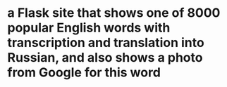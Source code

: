 # a Flask site that shows one of 8000 popular English words with transcription and translation into Russian, and also shows a photo from Google for this word
